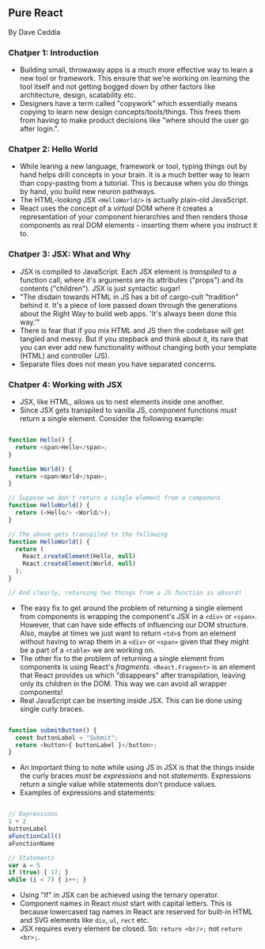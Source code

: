 ## Pure React

By Dave Ceddia

### Chatper 1: Introduction

- Building small, throwaway apps is a much more effective way to learn a new tool or framework. This ensure that we're working on learning the tool itself and not getting bogged down by other factors like architecture, design, scalability etc.
- Designers have a term called "copywork" which essentially means copying to learn new design concepts/tools/things. This frees them from having to make product decisions like "where should the user go after login.".

### Chatper 2: Hello World

- While learing a new language, framework or tool, typing things out by hand helps drill concepts in your brain. It is a much better way to learn than copy-pasting from a tutorial. This is because when you do things by hand, you build new neuron pathways.
- The HTML-looking JSX `<HelloWorld/>` is actually plain-old JavaScript.
- React uses the concept of a _virtual_ DOM where it creates a representation of your component hierarchies and then renders those components as real DOM elements - inserting them where you instruct it to.

### Chatper 3: JSX: What and Why

- JSX is compiled to JavaScript. Each JSX element is _transpiled_ to a function call, where it's arguments are its attributes ("props") and its contents ("children"). JSX is just syntactic sugar!
- "The disdain towards HTML in JS has a bit of cargo-cult "tradition" behind it. It's a piece of lore passed down through the generations about the Right Way to build web apps. 'It's always been done this way.'"
- There is fear that if you mix HTML and JS then the codebase will get tangled and messy. But if you stepback and think about it, its rare that you can ever add new functionality without changing both your template (HTML) and controller (JS).
- Separate files does not mean you have separated concerns.

### Chatper 4: Working with JSX

- JSX, like HTML, allows us to nest elements inside one another.
- Since JSX gets transpiled to vanilla JS, component functions *must* return a single element. Consider the following example:

```javascript

function Hello() {
  return <span>Hello</span>;
}

function World() {
  return <span>World</span>;
}

// Suppose we don't return a single element from a component
function HelloWorld() {
  return (<Hello/> <World/>);
}

// The above gets transpiled to the following
function HelloWorld() {
  return (
    React.createElement(Hello, null)
    React.createElement(World, null)
  );
}

// And clearly, returning two things from a JS function is absurd!

```

- The easy fix to get around the problem of returning a single element from components is wrapping the component's JSX in a `<div>` or `<span>`. However, that can have side effects of influencing our DOM structure. Also, maybe at times we just want to return `<td>`s from an element without having to wrap them in a `<div>` or `<span>` given that they might be a part of a `<table>` we are working on.
- The other fix to the problem of returning a single element from components is using React's _fragments_. `<React.Fragment>` is an element that React provides us which "disappears" after transpilation, leaving only its children in the DOM. This way we can avoid all wrapper components! 
- Real JavaScript can be inserting inside JSX. This can be done using single curly braces.

```javascript

function submitButton() {
  const buttonLabel = "Submit";
  return <button>{ buttonLabel }</button>;
}

```

- An important thing to note while using JS in JSX is that the things inside the curly braces *must* be _expressions_ and not _statements_. Expressions return a single value while statements don't produce values.
- Examples of expressions and statements:

```javascript

// Expressions
1 + 2
buttonLabel
aFunctionCall()
aFunctionName

// Statements
var a = 5
if (true) { 17; }
while (i < 7) { i++; }

```

- Using "If" in JSX can be achieved using the ternary operator.
- Component names in React *must* start with capital letters. This is because lowercased tag names in React are reserved for built-in HTML and SVG elements like `div`, `ul`, `rect` etc.
- JSX requires every element be closed. So: `return <br/>;` not `return <br>;`.
